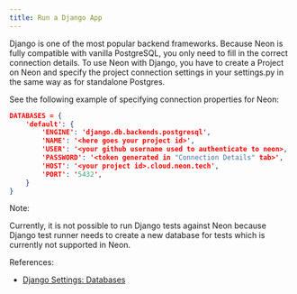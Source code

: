 ```yaml
---
title: Run a Django App
---
```


Django is one of the most popular backend frameworks. Because Neon is fully compatible with vanilla PostgreSQL, you only need to fill in the correct connection details. To use Neon with Django, you have to create a Project on Neon and specify the project connection settings in your settings.py in the same way as for standalone Postgres.

See the following example of specifying connection properties for Neon:

```json
DATABASES = {
    'default': {
        'ENGINE': 'django.db.backends.postgresql',
        'NAME': '<here goes your project id>',
        'USER': '<your github username used to authenticate to neon>,
        'PASSWORD': '<token generated in "Connection Details" tab>',
        'HOST': '<your project id>.cloud.neon.tech',
        'PORT': '5432',
    }
}
```

Note:

Currently, it is not possible to run Django tests against Neon because Django test runner needs to create a new database for tests which is currently not supported in Neon.

References:

- [Django Settings: Databases](https://docs.djangoproject.com/en/4.0/ref/settings/#databases)

